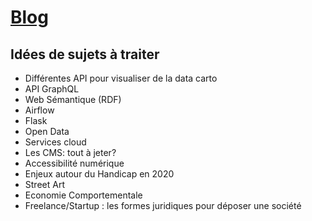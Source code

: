 # [Blog](https://florianblanchet.github.io#blog)

## Idées de sujets à traiter

- Différentes API pour visualiser de la data carto
- API GraphQL
- Web Sémantique (RDF)
- Airflow
- Flask
- Open Data
- Services cloud
- Les CMS: tout à jeter?
- Accessibilité numérique
- Enjeux autour du Handicap en 2020
- Street Art
- Economie Comportementale
- Freelance/Startup : les formes juridiques pour déposer une société